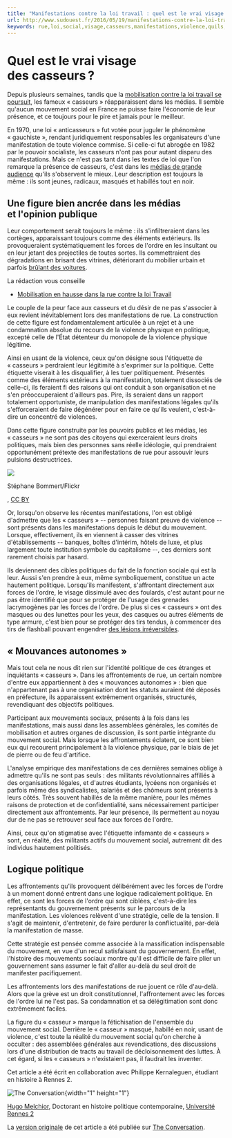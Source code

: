```yaml
---
title: "Manifestations contre la loi travail : quel est le vrai visage des casseurs ?"
url: http://www.sudouest.fr/2016/05/19/manifestations-contre-la-loi-travail-quel-est-le-vrai-visage-des-casseurs-2367972-710.php
keywords: rue,loi,social,visage,casseurs,manifestations,violence,quils,politique,lordre,vrai,travail,mouvement,forces
---
```

Quel est le vrai visage des casseurs ?
======================================

Depuis plusieurs semaines, tandis que la [mobilisation contre la loi travail se poursuit](http://www.bastamag.net/La-mobilisation-en-ligne-contre-le-projet-de-demantelement-du-droit-du-travail), les fameux « casseurs » réapparaissent dans les médias. Il semble qu'aucun mouvement social en France ne puisse faire l'économie de leur présence, et ce toujours pour le pire et jamais pour le meilleur.

En 1970, une loi « anticasseurs » fut votée pour juguler le phénomène « gauchiste », rendant juridiquement responsables les organisateurs d'une manifestation de toute violence commise. Si celle-ci fut abrogée en 1982 par le pouvoir socialiste, les casseurs n'ont pas pour autant disparu des manifestations. Mais ce n'est pas tant dans les textes de loi que l'on remarque la présence de casseurs, c'est dans les [médias de grande audience](https://www.bfmtv.com/societe/loi-travail-la-gare-de-nantes-saccagee-par-des-casseurs-973841.html) qu'ils s'observent le mieux. Leur description est toujours la même : ils sont jeunes, radicaux, masqués et habillés tout en noir.

Une figure bien ancrée dans les médias et l'opinion publique
------------------------------------------------------------

Leur comportement serait toujours le même : ils s'infiltreraient dans les cortèges, apparaissant toujours comme des éléments extérieurs. Ils provoqueraient systématiquement les forces de l'ordre en les insultant ou en leur jetant des projectiles de toutes sortes. Ils commettraient des dégradations en brisant des vitrines, détériorant du mobilier urbain et parfois [brûlant des voitures](http://www.lemonde.fr/police-justice/article/2016/05/18/enquete-pour-tentative-d-homicide-volontaire-apres-l-incendie-d-une-voiture-de-police-a-paris_4921763_1653578.html).

La rédaction vous conseille

-   [Mobilisation en hausse dans la rue contre la loi Travail](https://www.sudouest.fr/2016/05/18/mobilisation-en-hausse-dans-la-rue-2365943-1391.php)

Le couple de la peur face aux casseurs et du désir de ne pas s'associer à eux revient inévitablement lors des manifestations de rue. La construction de cette figure est fondamentalement articulée à un rejet et à une condamnation absolue du recours de la violence physique en politique, excepté celle de l'État détenteur du monopole de la violence physique légitime.

Ainsi en usant de la violence, ceux qu'on désigne sous l'étiquette de « casseurs » perdraient leur légitimité à s'exprimer sur la politique. Cette étiquette viserait à les disqualifier, à les tuer politiquement. Présentés comme des éléments extérieurs à la manifestation, totalement dissociés de celle-ci, ils feraient fi des raisons qui ont conduit à son organisation et ne s'en préoccuperaient d'ailleurs pas. Pire, ils seraient dans un rapport totalement opportuniste, de manipulation des manifestations légales qu'ils s'efforceraient de faire dégénérer pour en faire ce qu'ils veulent, c'est-à-dire un concentré de violences.

Dans cette figure construite par les pouvoirs publics et les médias, les « casseurs » ne sont pas des citoyens qui exerceraient leurs droits politiques, mais bien des personnes sans réelle idéologie, qui prendraient opportunément prétexte des manifestations de rue pour assouvir leurs pulsions destructrices.

![](https://62e528761d0685343e1c-f3d1b99a743ffa4142d9d7f1978d9686.ssl.cf2.rackcdn.com/files/122505/width754/image-20160513-10652-16dphvs.png)

Stéphane Bommert/Flickr

, [CC BY](http://creativecommons.org/licenses/by/4.0/)

Or, lorsqu'on observe les récentes manifestations, l'on est obligé d'admettre que les « casseurs » -- personnes faisant preuve de violence -- sont présents dans les manifestations depuis le début du mouvement. Lorsque, effectivement, ils en viennent à casser des vitrines d'établissements -- banques, boîtes d'intérim, hôtels de luxe, et plus largement toute institution symbole du capitalisme --, ces derniers sont rarement choisis par hasard.

Ils deviennent des cibles politiques du fait de la fonction sociale qui est la leur. Aussi s'en prendre à eux, même symboliquement, constitue un acte hautement politique. Lorsqu'ils manifestent, s'affrontant directement aux forces de l'ordre, le visage dissimulé avec des foulards, c'est autant pour ne pas être identifié que pour se protéger de l'usage des grenades lacrymogènes par les forces de l'ordre. De plus si ces « casseurs » ont des masques ou des lunettes pour les yeux, des casques ou autres éléments de type armure, c'est bien pour se protéger des tirs tendus, à commencer des tirs de flashball pouvant engendrer [des lésions irréversibles](http://www.liberation.fr/france/2016/04/29/loi-travail-un-manifestant-eborgne-par-un-tir-de-flash-ball-a-rennes_1449427).

« Mouvances autonomes »
-----------------------

Mais tout cela ne nous dit rien sur l'identité politique de ces étranges et inquiétants « casseurs ». Dans les affrontements de rue, un certain nombre d'entre eux appartiennent à des « mouvances autonomes » : bien que n'appartenant pas à une organisation dont les statuts auraient été déposés en préfecture, ils apparaissent extrêmement organisés, structurés, revendiquant des objectifs politiques.

Participant aux mouvements sociaux, présents à la fois dans les manifestations, mais aussi dans les assemblées générales, les comités de mobilisation et autres organes de discussion, ils sont partie intégrante du mouvement social. Mais lorsque les affrontements éclatent, ce sont bien eux qui recourent principalement à la violence physique, par le biais de jet de pierre ou de feu d'artifice.

L'analyse empirique des manifestations de ces dernières semaines oblige à admettre qu'ils ne sont pas seuls : des militants révolutionnaires affiliés à des organisations légales, et d'autres étudiants, lycéens non organisés et parfois même des syndicalistes, salariés et des chômeurs sont présents à leurs côtés. Très souvent habillés de la même manière, pour les mêmes raisons de protection et de confidentialité, sans nécessairement participer directement aux affrontements. Par leur présence, ils permettent au noyau dur de ne pas se retrouver seul face aux forces de l'ordre.

Ainsi, ceux qu'on stigmatise avec l'étiquette infamante de « casseurs » sont, en réalité, des militants actifs du mouvement social, autrement dit des individus hautement politisés.

Logique politique
-----------------

Les affrontements qu'ils provoquent délibérément avec les forces de l'ordre à un moment donné entrent dans une logique radicalement politique. En effet, ce sont les forces de l'ordre qui sont ciblées, c'est-à-dire les représentants du gouvernement présents sur le parcours de la manifestation. Les violences relèvent d'une stratégie, celle de la tension. Il s'agit de maintenir, d'entretenir, de faire perdurer la conflictualité, par-delà la manifestation de masse.

Cette stratégie est pensée comme associée à la massification indispensable du mouvement, en vue d'un recul satisfaisant du gouvernement. En effet, l'histoire des mouvements sociaux montre qu'il est difficile de faire plier un gouvernement sans assumer le fait d'aller au-delà du seul droit de manifester pacifiquement.

Les affrontements lors des manifestations de rue jouent ce rôle d'au-delà. Alors que la grève est un droit constitutionnel, l'affrontement avec les forces de l'ordre lui ne l'est pas. Sa condamnation et sa délégitimation sont donc extrêmement faciles.

La figure du « casseur » marque la fétichisation de l'ensemble du mouvement social. Derrière le « casseur » masqué, habillé en noir, usant de violence, c'est toute la réalité du mouvement social qu'on cherche à occulter : des assemblées générales aux revendications, des discussions lors d'une distribution de tracts au travail de décloisonnement des luttes. À cet égard, si les « casseurs » n'existaient pas, il faudrait les inventer.

Cet article a été écrit en collaboration avec Philippe Kernaleguen, étudiant en histoire à Rennes 2.

![The Conversation](https://counter.theconversation.edu.au/content/59146/count.gif){width="1" height="1"}

[Hugo Melchior](http://theconversation.com/profiles/hugo-melchior-211943), Doctorant en histoire politique contemporaine, [Université Rennes 2](http://theconversation.com/institutions/universite-rennes-2)

La [version originale](https://theconversation.com/quel-est-le-vrai-visage-des-casseurs-59146) de cet article a été publiée sur [The Conversation](http://theconversation.com).
